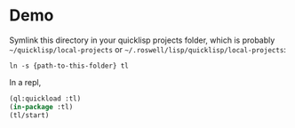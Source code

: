 # Demo

Symlink this directory in your quicklisp projects folder, which is probably `~/quicklisp/local-projects` or `~/.roswell/lisp/quicklisp/local-projects`:

```
ln -s {path-to-this-folder} tl
```

In a repl,

```lisp
(ql:quickload :tl)
(in-package :tl)
(tl/start)
```
